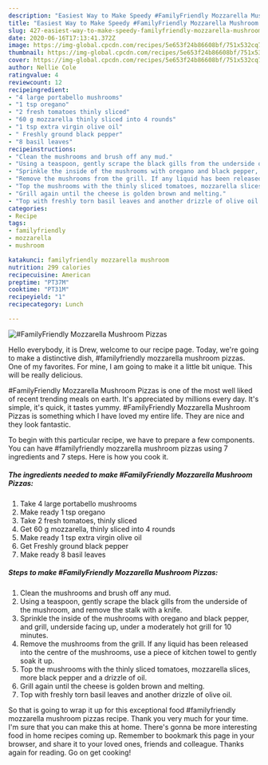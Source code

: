 ```yaml
---
description: "Easiest Way to Make Speedy #FamilyFriendly Mozzarella Mushroom Pizzas"
title: "Easiest Way to Make Speedy #FamilyFriendly Mozzarella Mushroom Pizzas"
slug: 427-easiest-way-to-make-speedy-familyfriendly-mozzarella-mushroom-pizzas
date: 2020-06-16T17:13:41.372Z
image: https://img-global.cpcdn.com/recipes/5e653f24b86608bf/751x532cq70/familyfriendly-mozzarella-mushroom-pizzas-recipe-main-photo.jpg
thumbnail: https://img-global.cpcdn.com/recipes/5e653f24b86608bf/751x532cq70/familyfriendly-mozzarella-mushroom-pizzas-recipe-main-photo.jpg
cover: https://img-global.cpcdn.com/recipes/5e653f24b86608bf/751x532cq70/familyfriendly-mozzarella-mushroom-pizzas-recipe-main-photo.jpg
author: Nellie Cole
ratingvalue: 4
reviewcount: 12
recipeingredient:
- "4 large portabello mushrooms"
- "1 tsp oregano"
- "2 fresh tomatoes thinly sliced"
- "60 g mozzarella thinly sliced into 4 rounds"
- "1 tsp extra virgin olive oil"
- " Freshly ground black pepper"
- "8 basil leaves"
recipeinstructions:
- "Clean the mushrooms and brush off any mud."
- "Using a teaspoon, gently scrape the black gills from the underside of the mushroom, and remove the stalk with a knife."
- "Sprinkle the inside of the mushrooms with oregano and black pepper, and grill, underside facing up, under a moderately hot grill for 10 minutes."
- "Remove the mushrooms from the grill. If any liquid has been released into the centre of the mushrooms, use a piece of kitchen towel to gently soak it up."
- "Top the mushrooms with the thinly sliced tomatoes, mozzarella slices, more black pepper and a drizzle of oil."
- "Grill again until the cheese is golden brown and melting."
- "Top with freshly torn basil leaves and another drizzle of olive oil."
categories:
- Recipe
tags:
- familyfriendly
- mozzarella
- mushroom

katakunci: familyfriendly mozzarella mushroom 
nutrition: 299 calories
recipecuisine: American
preptime: "PT37M"
cooktime: "PT31M"
recipeyield: "1"
recipecategory: Lunch

---
```



![#FamilyFriendly Mozzarella Mushroom Pizzas](https://img-global.cpcdn.com/recipes/5e653f24b86608bf/751x532cq70/familyfriendly-mozzarella-mushroom-pizzas-recipe-main-photo.jpg)

Hello everybody, it is Drew, welcome to our recipe page. Today, we're going to make a distinctive dish, #familyfriendly mozzarella mushroom pizzas. One of my favorites. For mine, I am going to make it a little bit unique. This will be really delicious.

#FamilyFriendly Mozzarella Mushroom Pizzas is one of the most well liked of recent trending meals on earth. It's appreciated by millions every day. It's simple, it's quick, it tastes yummy. #FamilyFriendly Mozzarella Mushroom Pizzas is something which I have loved my entire life. They are nice and they look fantastic.




To begin with this particular recipe, we have to prepare a few components. You can have #familyfriendly mozzarella mushroom pizzas using 7 ingredients and 7 steps. Here is how you cook it.

<!--inarticleads1-->

##### The ingredients needed to make #FamilyFriendly Mozzarella Mushroom Pizzas:

1. Take 4 large portabello mushrooms
1. Make ready 1 tsp oregano
1. Take 2 fresh tomatoes, thinly sliced
1. Get 60 g mozzarella, thinly sliced into 4 rounds
1. Make ready 1 tsp extra virgin olive oil
1. Get  Freshly ground black pepper
1. Make ready 8 basil leaves




<!--inarticleads2-->

##### Steps to make #FamilyFriendly Mozzarella Mushroom Pizzas:

1. Clean the mushrooms and brush off any mud.
1. Using a teaspoon, gently scrape the black gills from the underside of the mushroom, and remove the stalk with a knife.
1. Sprinkle the inside of the mushrooms with oregano and black pepper, and grill, underside facing up, under a moderately hot grill for 10 minutes.
1. Remove the mushrooms from the grill. If any liquid has been released into the centre of the mushrooms, use a piece of kitchen towel to gently soak it up.
1. Top the mushrooms with the thinly sliced tomatoes, mozzarella slices, more black pepper and a drizzle of oil.
1. Grill again until the cheese is golden brown and melting.
1. Top with freshly torn basil leaves and another drizzle of olive oil.




So that is going to wrap it up for this exceptional food #familyfriendly mozzarella mushroom pizzas recipe. Thank you very much for your time. I'm sure that you can make this at home. There's gonna be more interesting food in home recipes coming up. Remember to bookmark this page in your browser, and share it to your loved ones, friends and colleague. Thanks again for reading. Go on get cooking!
